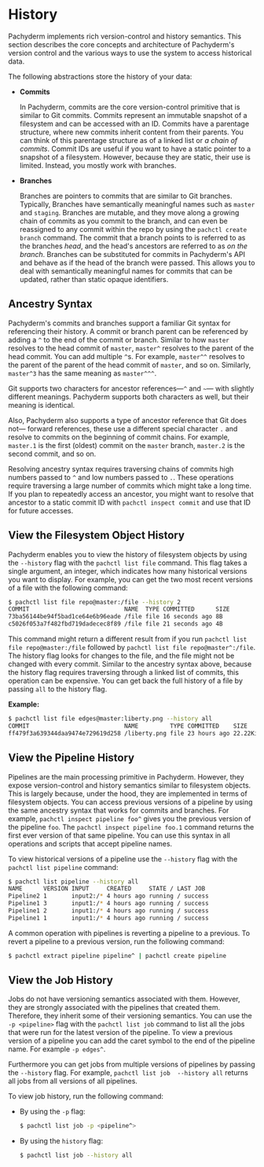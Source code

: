 # History

Pachyderm implements rich version-control and history semantics. This section
describes the core concepts and architecture of Pachyderm's version control
and the various ways to use the system to access historical data.

The following abstractions store the history of your data:

* **Commits**

  In Pachyderm, commits are the core version-control primitive that is
  similar to Git commits. Commits represent an immutable snapshot of a
  filesystem and can be accessed with an ID. Commits have a parentage
  structure, where new commits inherit content from their parents.
  You can think of this parentage structure as of a linked list or *a chain of
  commits*. Commit IDs are useful if you want to have a static pointer to
  a snapshot of a filesystem. However, because they are static, their use is
  limited. Instead, you mostly work with branches.

* **Branches**

  Branches are pointers to commits that are similar to Git branches. Typically,
  Branches have semantically meaningful names such as `master` and `staging`.
  Branches are mutable, and they move along a growing chain of commits as you
  commit to the branch, and can even be reassigned to any commit within the
  repo by using the `pachctl create branch` command. The commit that a
  branch points to is referred to as the branches *head*, and the head's
  ancestors are referred to as *on the branch*. Branches can be substituted
  for commits in Pachyderm's API and behave as if the head of the branch
  were passed. This allows you to deal with semantically meaningful names
  for commits that can be updated, rather than static opaque identifiers.

## Ancestry Syntax

Pachyderm's commits and branches support a familiar Git syntax for
referencing their history. A commit or branch parent can be referenced
by adding a `^` to the end of the commit or branch. Similar to how
`master` resolves to the head commit of `master`, `master^` resolves
to the parent of the head commit. You can add multiple `^`s. For example,
`master^^` resolves to the parent of the parent of the head commit of
`master`, and so on. Similarly, `master^3` has the same meaning as
`master^^^`.

Git supports two characters for ancestor references—`^` and `~`— with
slightly different meanings. Pachyderm supports both characters as well,
but their meaning is identical.

Also, Pachyderm also supports a type of ancestor reference that Git does not—
forward references, these use a different special character `.` and
resolve to commits on the beginning of commit chains. For example,
`master.1` is the first (oldest) commit on the `master` branch, `master.2`
is the second commit, and so on.

Resolving ancestry syntax requires traversing chains of commits
high numbers passed to `^` and low numbers passed to `.`. These operations
require traversing a large number of commits which might take a long time.
If you plan to repeatedly access an ancestor, you might want to resolve that
ancestor to a static commit ID with `pachctl inspect commit` and use
that ID for future accesses.

## View the Filesystem Object History

Pachyderm enables you to view the history of filesystem objects by using
the `--history` flag with the `pachctl list file` command. This flag
takes a single argument, an integer, which indicates how many historical
versions you want to display. For example, you can get
the two most recent versions of a file with the following command:

```sh
$ pachctl list file repo@master:/file --history 2
COMMIT                           NAME  TYPE COMMITTED      SIZE
73ba56144be94f5bad1ce64e6b96eade /file file 16 seconds ago 8B
c5026f053a7f482fbd719dadecec8f89 /file file 21 seconds ago 4B
```

This command might return a different result from if you run
`pachctl list file repo@master:/file` followed by `pachctl list file
repo@master^:/file`. The history flag looks for changes
to the file, and the file might not be changed with every commit.
Similar to the ancestry syntax above, because the history flag requires
traversing through a linked list of commits, this operation can be
expensive. You can get back the full history of a file by passing
`all` to the history flag.

**Example:**

```bash
$ pachctl list file edges@master:liberty.png --history all
COMMIT                           NAME         TYPE COMMITTED    SIZE
ff479f3a639344daa9474e729619d258 /liberty.png file 23 hours ago 22.22KiB
```

## View the Pipeline History

Pipelines are the main processing primitive in Pachyderm. However, they
expose version-control and history semantics similar to filesystem
objects. This is largely because, under the hood, they are implemented in
terms of filesystem objects. You can access previous versions of
a pipeline by using the same ancestry syntax that works for commits and
branches. For example, `pachctl inspect pipeline foo^` gives you the
previous version of the pipeline `foo`. The `pachctl inspect pipeline foo.1`
command returns the first ever version of that same pipeline. You can use
this syntax in all operations and scripts that accept pipeline names.

To view historical versions of a pipeline use the `--history`
flag with the `pachctl list pipeline` command:

```bash
$ pachctl list pipeline --history all
NAME      VERSION INPUT     CREATED     STATE / LAST JOB
Pipeline2 1       input2:/* 4 hours ago running / success
Pipeline1 3       input1:/* 4 hours ago running / success
Pipeline1 2       input1:/* 4 hours ago running / success
Pipeline1 1       input1:/* 4 hours ago running / success
```

A common operation with pipelines is reverting a pipeline to a previous.
To revert a pipeline to a previous version, run the following command:

```bash
$ pachctl extract pipeline pipeline^ | pachctl create pipeline
```

## View the Job History

Jobs do not have versioning semantics associated with them.
However, they are strongly associated with the pipelines that
created them. Therefore, they inherit some of their versioning
semantics. You can use the `-p <pipeline>` flag with the
`pachctl list job` command to list all the jobs that were run
for the latest version of the pipeline. To view a previous version
of a pipeline you can add the caret symbol to the end of the
pipeline name. For example `-p edges^`.

Furthermore you can get jobs from multiple versions of
pipelines by passing the `--history` flag. For example,
`pachctl list job  --history all` returns all jobs from all
versions of all pipelines.

To view job history, run the following command:

* By using the `-p` flag:

  ```bash
  $ pachctl list job -p <pipeline^>
  ```

* By using the `history` flag:

  ```bash
  $ pachctl list job --history all
  ```


